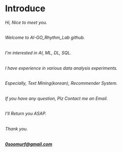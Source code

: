 # Introduce

###### Hi, Nice to meet you.
###### Welcome to AI-GO_Rhythm_Lab github.
###### I'm interested in AI, ML, DL, SQL.

###### I have experience in various data analysis experiments.
###### Especially, Text Mining(korean), Recommender System.

###### If you have any question, Plz Contact me an Email.
###### I'll Return you ASAP.
###### Thank you.

##### 0soomurf@gmail.com

